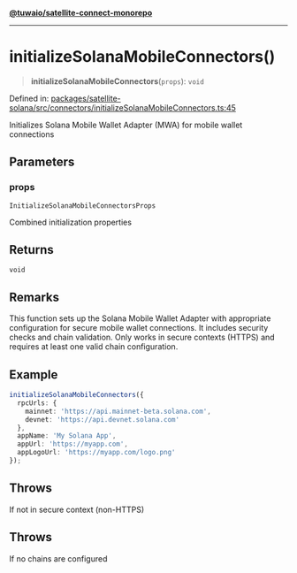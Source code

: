 [**@tuwaio/satellite-connect-monorepo**](../../../README.md)

***

# initializeSolanaMobileConnectors()

> **initializeSolanaMobileConnectors**(`props`): `void`

Defined in: [packages/satellite-solana/src/connectors/initializeSolanaMobileConnectors.ts:45](https://github.com/TuwaIO/satellite-connect/blob/d5f27c9ecfc7c137261f9e98cbe815c1fb13b3f0/packages/satellite-solana/src/connectors/initializeSolanaMobileConnectors.ts#L45)

Initializes Solana Mobile Wallet Adapter (MWA) for mobile wallet connections

## Parameters

### props

`InitializeSolanaMobileConnectorsProps`

Combined initialization properties

## Returns

`void`

## Remarks

This function sets up the Solana Mobile Wallet Adapter with appropriate configuration
for secure mobile wallet connections. It includes security checks and chain validation.
Only works in secure contexts (HTTPS) and requires at least one valid chain configuration.

## Example

```typescript
initializeSolanaMobileConnectors({
  rpcUrls: {
    mainnet: 'https://api.mainnet-beta.solana.com',
    devnet: 'https://api.devnet.solana.com'
  },
  appName: 'My Solana App',
  appUrl: 'https://myapp.com',
  appLogoUrl: 'https://myapp.com/logo.png'
});
```

## Throws

If not in secure context (non-HTTPS)

## Throws

If no chains are configured
